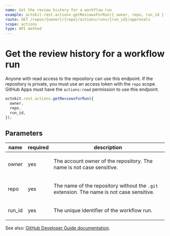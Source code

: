 ```yaml
---
name: Get the review history for a workflow run
example: octokit.rest.actions.getReviewsForRun({ owner, repo, run_id })
route: GET /repos/{owner}/{repo}/actions/runs/{run_id}/approvals
scope: actions
type: API method
---
```


# Get the review history for a workflow run

Anyone with read access to the repository can use this endpoint. If the repository is private, you must use an access token with the `repo` scope. GitHub Apps must have the `actions:read` permission to use this endpoint.

```js
octokit.rest.actions.getReviewsForRun({
  owner,
  repo,
  run_id,
});
```

## Parameters

<table>
  <thead>
    <tr>
      <th>name</th>
      <th>required</th>
      <th>description</th>
    </tr>
  </thead>
  <tbody>
    <tr><td>owner</td><td>yes</td><td>

The account owner of the repository. The name is not case sensitive.

</td></tr>
<tr><td>repo</td><td>yes</td><td>

The name of the repository without the `.git` extension. The name is not case sensitive.

</td></tr>
<tr><td>run_id</td><td>yes</td><td>

The unique identifier of the workflow run.

</td></tr>
  </tbody>
</table>

See also: [GitHub Developer Guide documentation](https://docs.github.com/rest/actions/workflow-runs#get-the-review-history-for-a-workflow-run).
